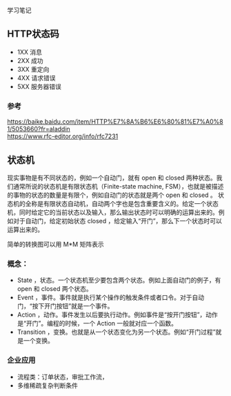 学习笔记

## HTTP状态码
- 1XX 消息
- 2XX 成功
- 3XX 重定向
- 4XX 请求错误
- 5XX 服务器错误  
### 参考
https://baike.baidu.com/item/HTTP%E7%8A%B6%E6%80%81%E7%A0%81/5053660?fr=aladdin  
https://www.rfc-editor.org/info/rfc7231

## 状态机
现实事物是有不同状态的，例如一个自动门，就有 open 和 closed 两种状态。我们通常所说的状态机是有限状态机（Finite-state machine, FSM），也就是被描述的事物的状态的数量是有限个，例如自动门的状态就是两个 open 和 closed 。
状态机的全称是有限状态自动机，自动两个字也是包含重要含义的。给定一个状态机，同时给定它的当前状态以及输入，那么输出状态时可以明确的运算出来的。例如对于自动门，给定初始状态 closed ，给定输入“开门”，那么下一个状态时可以运算出来的。

简单的转换图可以用 M*M 矩阵表示

### 概念：
- State ，状态。一个状态机至少要包含两个状态。例如上面自动门的例子，有 open 和 closed 两个状态。
- Event ，事件。事件就是执行某个操作的触发条件或者口令。对于自动门，“按下开门按钮”就是一个事件。
- Action ，动作。事件发生以后要执行动作。例如事件是“按开门按钮”，动作是“开门”。编程的时候，一个 Action 一般就对应一个函数。
- Transition ，变换。也就是从一个状态变化为另一个状态。例如“开门过程”就是一个变换。

### 企业应用
- 流程类：订单状态，审批工作流，
- 多维稀疏复杂判断条件
